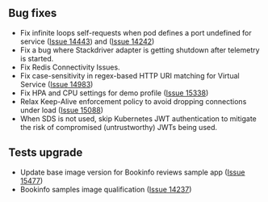## Bug fixes

- Fix infinite loops self-requests when pod defines a port undefined for service ([Issue 14443](https://github.com/istio/istio/issues/14443)) and ([Issue 14242](https://github.com/istio/istio/issues/14242))
- Fix a bug where Stackdriver adapter is getting shutdown after telemetry is started.
- Fix Redis Connectivity Issues.
- Fix case-sensitivity in regex-based HTTP URI matching for Virtual Service ([Issue 14983](https://github.com/istio/istio/issues/14983))
- Fix HPA and CPU settings for demo profile ([Issue 15338](https://github.com/istio/istio/issues/15338))
- Relax Keep-Alive enforcement policy to avoid dropping connections under load ([Issue 15088](https://github.com/istio/istio/issues/15088))
- When SDS is not used, skip Kubernetes JWT authentication to mitigate the risk of compromised (untrustworthy) JWTs being used.

## Tests upgrade

- Update base image version for Bookinfo reviews sample app ([Issue 15477](https://github.com/istio/istio/issues/15477))
- Bookinfo samples image qualification ([Issue 14237](https://github.com/istio/istio/issues/14237))
